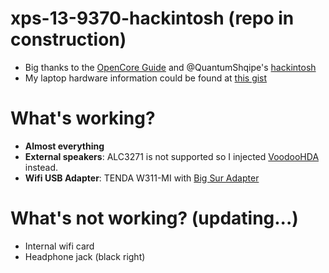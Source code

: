 # xps-13-9370-hackintosh (repo in construction)
* Big thanks to the [OpenCore Guide](https://dortania.github.io/OpenCore-Install-Guide/) and @QuantumShqipe's [hackintosh](https://github.com/QuantumShqipe/OpenCore-0.6.3-XPS-13-9370-BigSur)
* My laptop hardware information could be found at [this gist](https://gist.github.com/ngfuong/910a94c33bd650a20fe4913a2d57e547)

# What's working?
* **Almost everything**
* **External speakers**: ALC3271 is not supported so I injected [VoodooHDA](https://github.com/chris1111/VoodooHDA-OC) instead.
* **Wifi USB Adapter**: TENDA W311-MI with [Big Sur Adapter](https://github.com/chris1111/Wireless-USB-Big-Sur-Adapter)

# What's not working? (updating...)
* Internal wifi card
* Headphone jack (black right)

